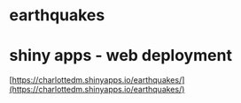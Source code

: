 # earthquakes

# shiny apps - web deployment

[https://charlottedm.shinyapps.io/earthquakes/](https://charlottedm.shinyapps.io/earthquakes/)